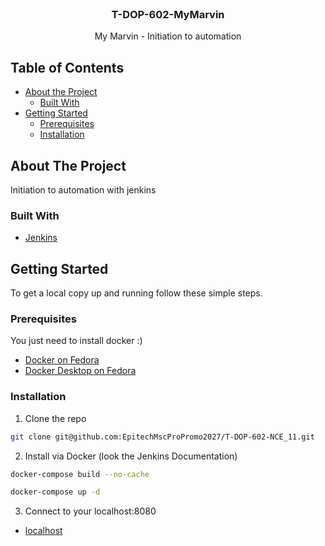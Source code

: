<!-- PROJECT LOGO -->
<br />
<p align="center">
  <h3 align="center">T-DOP-602-MyMarvin</h3>
  <p align="center">
    My Marvin - Initiation to automation
  </p>
</p>

<!-- TABLE OF CONTENTS -->

## Table of Contents

- [About the Project](#about-the-project)
  - [Built With](#built-with)
- [Getting Started](#getting-started)
  - [Prerequisites](#prerequisites)
  - [Installation](#installation)

<!-- ABOUT THE PROJECT -->

## About The Project

Initiation to automation with jenkins

### Built With

- [Jenkins](https://www.jenkins.io/)

<!-- GETTING STARTED -->

## Getting Started

To get a local copy up and running follow these simple steps.

### Prerequisites

You just need to install docker :)

- [Docker on Fedora](https://docs.docker.com/engine/install/fedora/)
- [Docker Desktop on Fedora](https://docs.docker.com/desktop/setup/install/linux/fedora/)

### Installation

1. Clone the repo

```sh
git clone git@github.com:EpitechMscProPromo2027/T-DOP-602-NCE_11.git
```

2. Install via Docker (look the Jenkins Documentation)

```sh
docker-compose build --no-cache

docker-compose up -d
```

3. Connect to your localhost:8080

- [localhost](http://localhost:8080)
